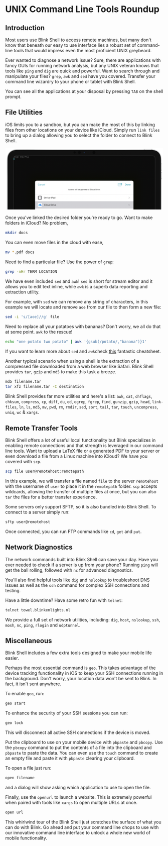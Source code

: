 # UNIX Command Line Tools Roundup

## Introduction

Most users use Blink Shell to access remote machines, but many don't know that beneath our easy to use interface lies a robust set of command-line tools that would impress even the most proficient UNIX greybeard.

Ever wanted to diagnose a network issue? Sure, there are applications with fancy GUIs for running network analysis, but any UNIX veteran knows that tools like `ping` and `dig` are quick and powerful. Want to search through and manipulate your files? `grep`, `awk` and `sed` have you covered. Transfer your command line wizardry to your phone or tablet with Blink Shell.

You can see all the applications at your disposal by pressing `TAB` on the shell prompt.

## File Utilities

iOS limits you to a sandbox, but you can make the most of this by linking files from other locations on your device like iCloud. Simply run `link files` to bring up a dialog allowing you to select the folder to connect to Blink Shell.

![img](unix-roundup/unix-roundup-image1.png)

Once you've linked the desired folder you're ready to go. Want to make folders in iCloud? No problem,

```bash
mkdir docs
```

You can even move files in the cloud with ease,

```bash
mv *.pdf docs
```

Need to find a particular file? Use the power of `grep`:

```bash
grep -nHr TERM LOCATION
```

We have even included `sed` and `awk`! `sed` is short for stream editor and it allows you to edit text inline, while `awk` is a superb data reporting and extraction utility.

For example, with `sed` we can remove any string of characters, in this example we will locate and remove `aoe` from our file to then form a new file:

```bash
sed -i 's/[aoe]//g' file
```

Need to replace all your potatoes with bananas? Don't worry, we all do that at some point. `awk` to the rescue!

```bash
echo "one potato two potato" | awk '{gsub(/potato/,"banana")}1'
```

If you want to learn more about `sed` and `awk`check [this](https://github.com/codenameyau/sed-awk-cheatsheet) fantastic cheatsheet.

Another typical scenario when using a shell is the extraction of a compressed file downloaded from a web browser like Safari. Blink Shell provides `tar`, `gzip` and `md5` to make this task a breeze.

```bash
md5 filename.tar
tar xfz filename.tar -C destination
```

Blink Shell provides far more utilities and here's a list: `awk`, `cat`, `chflags`, `chksum`, `compress`, `cp`, `diff`, `du`, `ed`, `egrep`, `fgrep`, `find`, `gunzip`, `gzip`, `head`, `link-files`, `ln`, `ls`, `md5`, `mv`, `pwd`, `rm`, `rmdir`, `sed`, `sort`, `tail`, `tar`, `touch`, `uncompress`, `uniq`, `wc` & `xargs`.

## Remote Transfer Tools

Blink Shell offers a lot of useful local functionality but Blink specializes in enabling remote connections and that strength is leveraged in our command line tools. Want to upload a LaTeX file or a generated PDF to your server or even download a file from a Linux machine into iCloud? We have you covered with `scp`.

```bash
scp file user@remotehost:remotepath
```

In this example, we will transfer a file named `file` to the server `remotehost` with the username of `user` to place it in the `remotepath` folder. `scp` accepts wildcards, allowing the transfer of multiple files at once, but you can also `tar` the files for a better transfer experience.

Some servers only support SFTP, so it is also bundled into Blink Shell. To connect to a server simply run:

```bash
sftp user@remotehost
```

Once connected, you can run FTP commands like `cd`, `get` and `put`.

## Network Diagnostics

The network commands built into Blink Shell can save your day. Have you ever needed to check if a server is up from your phone? Running `ping` will get the ball rolling, followed with `nc` for advanced diagnostics.

You'll also find helpful tools like `dig` and `nslookup` to troubleshoot DNS issues as well as the `ssh` command for complex SSH connections and testing.

Have a little downtime? Have some retro fun with `telnet`:

```bash
telnet towel.blinkenlights.nl
```

We provide a full set of network utilities, including: `dig`, `host`, `nslookup`, `ssh`, `mosh`, `nc`, `ping`, `rlogin` and `udptunnel`.

## Miscellaneous

Blink Shell includes a few extra tools designed to make your mobile life easier.

Perhaps the most essential command is `geo`. This takes advantage of the device tracking functionality in iOS to keep your SSH connections running in the background. Don't worry, your location data won't be sent to Blink. In fact, it isn't sent anywhere.

To enable `geo`, run:

```bash
geo start
```

To enhance the security of your SSH sessions you can run:

```bash
geo lock
```

This will disconnect all active SSH connections if the device is moved.

Put the clipboard to use on your mobile device with `pbpaste` and `pbcopy`. Use the `pbcopy` command to put the contents of a file into the clipboard and `pbpaste` to paste the data. You can even use the `touch` command to create an empty file and paste it with `pbpaste` clearing your clipboard.

To open a file just run:

```bash
open filename
```

and a dialog will show asking which application to use to open the file.

Finally, use the `openurl` to launch a website. This is extremely powerful when paired with tools like `xargs` to open multiple URLs at once.

```bash
open url
```

This whirlwind tour of the Blink Shell just scratches the surface of what you can do with Blink. Go ahead and put your command line chops to use with our innovative command line interface to unlock a whole new world of mobile functionality.
